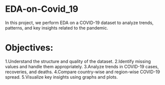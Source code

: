 # EDA-on-Covid_19
In this project, we perform EDA on a COVID-19 dataset to analyze trends, patterns, and key insights related to the pandemic.

# Objectives:
1.Understand the structure and quality of the dataset. 
2.Identify missing values and handle them appropriately. 
3.Analyze trends in COVID-19 cases, recoveries, and deaths. 
4.Compare country-wise and region-wise COVID-19 spread. 
5.Visualize key insights using graphs and plots.
